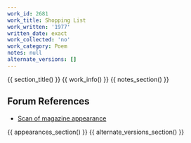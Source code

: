 ```yaml
---
work_id: 2681
work_title: Shopping List
work_written: '1977'
written_date: exact
work_collected: 'no'
work_category: Poem
notes: null
alternate_versions: []
---
```


{{ section_title() }}
{{ work_info() }}
{{ notes_section() }}
## Forum References
- [Scan of magazine appearance](https://bukowskiforum.com/threads/shopping-list-were-all-so-wanted-wormwood-review-no-80-1980.12780/)

{{ appearances_section() }}
{{ alternate_versions_section() }}